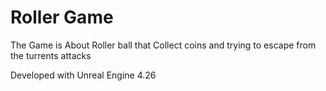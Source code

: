 # Roller Game

The Game is About Roller ball that Collect coins and trying to escape from the turrents attacks

Developed with Unreal Engine 4.26

